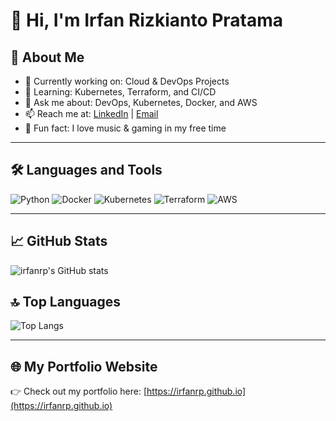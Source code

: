 # 👋 Hi, I'm Irfan Rizkianto Pratama

## 💼 About Me
- 🔭 Currently working on: Cloud & DevOps Projects
- 🌱 Learning: Kubernetes, Terraform, and CI/CD
- 💬 Ask me about: DevOps, Kubernetes, Docker, and AWS
- 📫 Reach me at: [LinkedIn](https://www.linkedin.com/in/irfanrp) | [Email](mailto:irfan@example.com)
- 🎸 Fun fact: I love music & gaming in my free time

---

## 🛠️ Languages and Tools
![Python](https://img.shields.io/badge/Python-3670A0?style=for-the-badge&logo=python&logoColor=yellow)
![Docker](https://img.shields.io/badge/Docker-0db7ed?style=for-the-badge&logo=docker&logoColor=white)
![Kubernetes](https://img.shields.io/badge/Kubernetes-326CE5?style=for-the-badge&logo=kubernetes&logoColor=white)
![Terraform](https://img.shields.io/badge/Terraform-844FBA?style=for-the-badge&logo=terraform&logoColor=white)
![AWS](https://img.shields.io/badge/AWS-FF9900?style=for-the-badge&logo=amazonaws&logoColor=white)

---

## 📈 GitHub Stats
![irfanrp's GitHub stats](https://github-readme-stats.vercel.app/api?username=irfanrp&show_icons=true&theme=github_dark)

## 🔝 Top Languages
![Top Langs](https://github-readme-stats.vercel.app/api/top-langs/?username=irfanrp&layout=compact&theme=github_dark)

---

## 🌐 My Portfolio Website
👉 Check out my portfolio here: [https://irfanrp.github.io](https://irfanrp.github.io)
